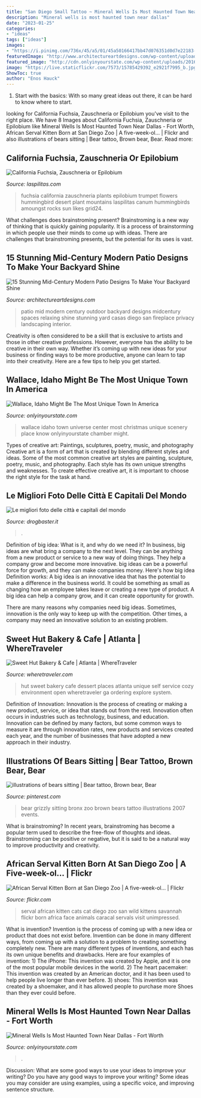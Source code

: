 ```yaml
---
title: "San Diego Small Tattoo ~ Mineral Wells Is Most Haunted Town Near Dallas"
description: "Mineral wells is most haunted town near dallas"
date: "2023-01-25"
categories:
- "ideas"
tags: ["ideas"]
images:
- "https://i.pinimg.com/736x/45/a5/01/45a50166417bb47d076351d0d7e22183--bronx-zoo-grizzly.jpg"
featuredImage: "http://www.architectureartdesigns.com/wp-content/uploads/2015/10/15-Stunning-Mid-Century-Modern-Patio-Designs-To-Make-Your-Backyard-Shine-9-630x421.jpg"
featured_image: "http://cdn.onlyinyourstate.com/wp-content/uploads/2016/11/Wallace-ID-Center-of-the-Universe-012.jpg"
image: "https://live.staticflickr.com/7573/15785429392_e2921f7995_b.jpg"
ShowToc: true
author: "Enos Hauck"
---
```



1. Start with the basics: With so many great ideas out there, it can be hard to know where to start.

	

		
looking for California Fuchsia, Zauschneria or Epilobium you've visit to the right place. We have 8 Images about California Fuchsia, Zauschneria or Epilobium like Mineral Wells Is Most Haunted Town Near Dallas - Fort Worth, African Serval Kitten Born at San Diego Zoo | A five-week-ol… | Flickr and also illustrations of bears sitting | Bear tattoo, Brown bear, Bear. Read more:
		
    
## California Fuchsia, Zauschneria Or Epilobium

<img loading=lazy src="http://www.laspilitas.com/images/grid24_24/12009/images/plants/zauschneria/zauschneria-garrettii-3.jpg" onerror="this.onerror=null;this.src='https://tse1.mm.bing.net/th?id=OIP.hRhNMePKGN0HVJQtVoJETgHaKv&amp;pid=15.1';" alt="California Fuchsia, Zauschneria or Epilobium">

_Source: laspilitas.com_

>fuchsia california zauschneria plants epilobium trumpet flowers hummingbird desert plant mountains laspilitas canum hummingbirds amoungst rocks sun likes grid24. 

	

What challenges does brainstroming present?
Brainstroming is a new way of thinking that is quickly gaining popularity. It is a process of brainstorming in which people use their minds to come up with ideas. There are challenges that brainstroming presents, but the potential for its uses is vast.

    
## 15 Stunning Mid-Century Modern Patio Designs To Make Your Backyard Shine

<img loading=lazy src="http://www.architectureartdesigns.com/wp-content/uploads/2015/10/15-Stunning-Mid-Century-Modern-Patio-Designs-To-Make-Your-Backyard-Shine-9-630x421.jpg" onerror="this.onerror=null;this.src='https://tse2.mm.bing.net/th?id=OIP.imbKe6tpJypVBLoJ7ft1ZgHaE8&amp;pid=15.1';" alt="15 Stunning Mid-Century Modern Patio Designs To Make Your Backyard Shine">

_Source: architectureartdesigns.com_

>patio mid modern century outdoor backyard designs midcentury spaces relaxing shine stunning yard casas diego san fireplace privacy landscaping interior. 

	

Creativity is often considered to be a skill that is exclusive to artists and those in other creative professions. However, everyone has the ability to be creative in their own way. Whether it’s coming up with new ideas for your business or finding ways to be more productive, anyone can learn to tap into their creativity. Here are a few tips to help you get started.

    
## Wallace, Idaho Might Be The Most Unique Town In America

<img loading=lazy src="http://cdn.onlyinyourstate.com/wp-content/uploads/2016/11/Wallace-ID-Center-of-the-Universe-012.jpg" onerror="this.onerror=null;this.src='https://tse4.mm.bing.net/th?id=OIP.56_r-y9Qy5l-neINXBMhbwHaFC&amp;pid=15.1';" alt="Wallace, Idaho Might Be The Most Unique Town In America">

_Source: onlyinyourstate.com_

>wallace idaho town universe center most christmas unique scenery place know onlyinyourstate chamber might. 

	

Types of creative art: Paintings, sculptures, poetry, music, and photography
Creative art is a form of art that is created by blending different styles and ideas. Some of the most common creative art styles are painting, sculpture, poetry, music, and photography. Each style has its own unique strengths and weaknesses. To create effective creative art, it is important to choose the right style for the task at hand.

    
## Le Migliori Foto Delle Città E Capitali Del Mondo

<img loading=lazy src="http://www.drogbaster.it/sfondi_citta/Francia_Alpi_montagne.jpg" onerror="this.onerror=null;this.src='https://tse3.mm.bing.net/th?id=OIP.bg104UGYzoeIFYrQ8uUAdQHaEo&amp;pid=15.1';" alt="Le migliori foto delle città e capitali del mondo">

_Source: drogbaster.it_

>. 

	

Definition of big idea: What is it, and why do we need it?
In business, big ideas are what bring a company to the next level. They can be anything from a new product or service to a new way of doing things. They help a company grow and become more innovative. big ideas can be a powerful force for growth, and they can make companies money.
Here's how big idea Definition works: 
A big idea is an innovative idea that has the potential to make a difference in the business world. It could be something as small as changing how an employee takes leave or creating a new type of product. A big idea can help a company grow, and it can create opportunity for growth. 

There are many reasons why companies need big ideas. Sometimes, innovation is the only way to keep up with the competition. Other times, a company may need an innovative solution to an existing problem.

    
## Sweet Hut Bakery &amp; Cafe | Atlanta | WhereTraveler

<img loading=lazy src="https://www.wheretraveler.com/sites/default/files/images/SweetHut_0.jpg" onerror="this.onerror=null;this.src='https://tse4.mm.bing.net/th?id=OIP.hxX0lfOoO8NK0JcNRKS0LQHaDM&amp;pid=15.1';" alt="Sweet Hut Bakery &amp; Cafe | Atlanta | WhereTraveler">

_Source: wheretraveler.com_

>hut sweet bakery cafe dessert places atlanta unique self service cozy environment open wheretraveler ga ordering explore system. 

	

Definition of Innovation:
Innovation is the process of creating or making a new product, service, or idea that stands out from the rest. Innovation often occurs in industries such as technology, business, and education. Innovation can be defined by many factors, but some common ways to measure it are through innovation rates, new products and services created each year, and the number of businesses that have adopted a new approach in their industry.

    
## Illustrations Of Bears Sitting | Bear Tattoo, Brown Bear, Bear

<img loading=lazy src="https://i.pinimg.com/736x/45/a5/01/45a50166417bb47d076351d0d7e22183--bronx-zoo-grizzly.jpg" onerror="this.onerror=null;this.src='https://tse3.mm.bing.net/th?id=OIP.8BEL9FVF7LbdRA_7dCLpdwHaLH&amp;pid=15.1';" alt="illustrations of bears sitting | Bear tattoo, Brown bear, Bear">

_Source: pinterest.com_

>bear grizzly sitting bronx zoo brown bears tattoo illustrations 2007 events. 

	

What is brainstroming?
In recent years, brainstroming has become a popular term used to describe the free-flow of thoughts and ideas. Brainstroming can be positive or negative, but it is said to be a natural way to improve productivity and creativity.

    
## African Serval Kitten Born At San Diego Zoo | A Five-week-ol… | Flickr

<img loading=lazy src="https://live.staticflickr.com/7573/15785429392_e2921f7995_b.jpg" onerror="this.onerror=null;this.src='https://tse2.mm.bing.net/th?id=OIP.gU8je1wTooBP8NTMjAvjMQHaLG&amp;pid=15.1';" alt="African Serval Kitten Born at San Diego Zoo | A five-week-ol… | Flickr">

_Source: flickr.com_

>serval african kitten cats cat diego zoo san wild kittens savannah flickr born africa face animals caracal servals visit unimpressed. 

	

What is invention?
Invention is the process of coming up with a new idea or product that does not exist before. Invention can be done in many different ways, from coming up with a solution to a problem to creating something completely new. There are many different types of inventions, and each has its own unique benefits and drawbacks. Here are four examples of invention: 1) The iPhone: This invention was created by Apple, and it is one of the most popular mobile devices in the world. 2) The heart pacemaker: This invention was created by an American doctor, and it has been used to help people live longer than ever before. 3) shoes: This invention was created by a shoemaker, and it has allowed people to purchase more Shoes than they ever could before.

    
## Mineral Wells Is Most Haunted Town Near Dallas - Fort Worth

<img loading=lazy src="https://cdn.onlyinyourstate.com/wp-content/uploads/2017/09/10551066313_d2d4bf3c2a_k-1.jpg" onerror="this.onerror=null;this.src='https://tse4.mm.bing.net/th?id=OIP.E2z0cJtq9JhlqREeFXH2TgHaE8&amp;pid=15.1';" alt="Mineral Wells Is Most Haunted Town Near Dallas - Fort Worth">

_Source: onlyinyourstate.com_

>. 

	

Discussion: What are some good ways to use your ideas to improve your writing?
Do you have any good ways to improve your writing? Some ideas you may consider are using examples, using a specific voice, and improving sentence structure.

